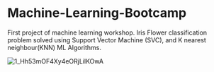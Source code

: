 # Machine-Learning-Bootcamp
First project of machine learning workshop. Iris Flower classification problem solved using Support Vector Machine (SVC), and K nearest neighbour(KNN) ML Algorithms.


![1_Hh53mOF4Xy4eORjLilKOwA](https://user-images.githubusercontent.com/64021448/165659089-f709987f-034e-4bb2-b436-bb6bc1a2654c.png)

